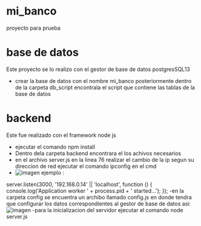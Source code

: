 # mi_banco
proyecto para prueba 

# base de datos
Este proyecto se lo realizo con el gestor de base de datos postgresSQL13 
- crear la base de datos con el nombre mi_banco posteriormente dentro de la carpeta db_script
encontrala el script que contiene las tablas de la  base de datos

# backend

Este fue realizado con el framework node js
- ejecutar el comando npm install 
- Dentro dela carpeta backend encontrara el los achivos necesarios 
- en el archivo server.js en la linea 76 realizar el cambio de la ip  segun su direccion de red ejecutar el comando ipconfig en el cmd
- ![imagen](https://user-images.githubusercontent.com/30697632/114262262-a06b3980-99a4-11eb-9ab8-bb07b1c28838.png)
ejemplo :

 server.listen(3000, '192.168.0.14' || 'localhost', function () {
  console.log('Application worker ' + process.pid + ' started...');
});
-en la carpeta config se encuentra un archibo llamado config.js en donde tendra que configurar los datos correspondientes al gestor de base de datos asi:
![imagen](https://user-images.githubusercontent.com/30697632/114262318-0657c100-99a5-11eb-894d-38d7b1221753.png)
-para la inicializacion del servidor ejecutar el comando node server.js


